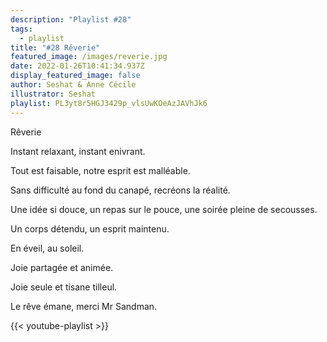 ```yaml
---
description: "Playlist #28"
tags:
  - playlist
title: "#28 Rêverie"
featured_image: /images/reverie.jpg
date: 2022-01-26T10:41:34.937Z
display_featured_image: false
author: Seshat & Anne Cécile
illustrator: Seshat
playlist: PL3yt8r5HGJ3429p_vlsUwKOeAzJAVhJk6
---
```

Rêverie 

Instant relaxant, instant enivrant. 

Tout est faisable, notre esprit est malléable. 

Sans difficulté au fond du canapé, recréons la réalité. 

Une idée si douce, un repas sur le pouce, une soirée pleine de secousses. 

Un corps détendu, un esprit maintenu. 

En éveil, au soleil. 

Joie partagée et animée. 

Joie seule et tisane tilleul. 

Le rêve émane, merci Mr Sandman.

{{< youtube-playlist >}}